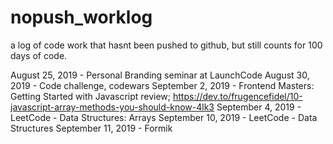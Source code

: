 # nopush_worklog
a log of code work that hasnt been pushed to github, but still counts for 100 days of code.

August 25, 2019 - Personal Branding seminar at LaunchCode 
August 30, 2019 - Code challenge, codewars 
September 2, 2019 - Frontend Masters: Getting Started with Javascript review; https://dev.to/frugencefidel/10-javascript-array-methods-you-should-know-4lk3 
September 4, 2019 - LeetCode - Data Structures: Arrays
September 10, 2019 - LeetCode - Data Structures
September 11, 2019 - Formik

